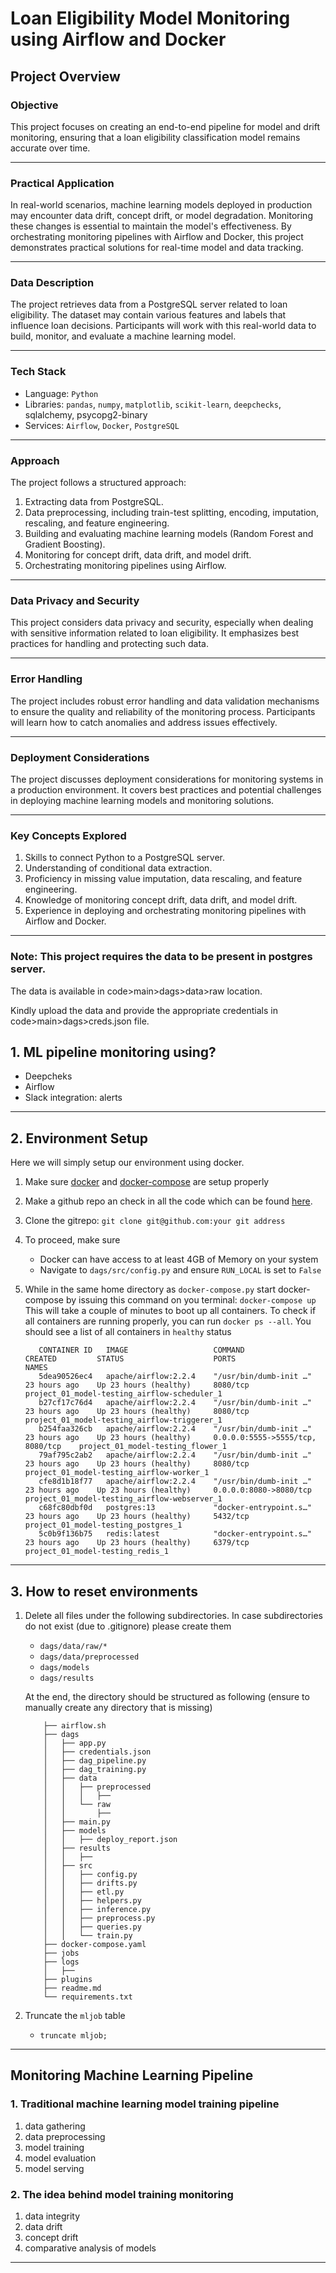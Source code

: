 # Loan Eligibility Model Monitoring using Airflow and Docker

## Project Overview

### Objective

This project focuses on creating an end-to-end pipeline for model and drift monitoring, ensuring that a loan eligibility classification model remains accurate over time.

---

### Practical Application

In real-world scenarios, machine learning models deployed in production may encounter data drift, concept drift, or model degradation. Monitoring these changes is essential to maintain the model's effectiveness. By orchestrating monitoring pipelines with Airflow and Docker, this project demonstrates practical solutions for real-time model and data tracking.

---

### Data Description

The project retrieves data from a PostgreSQL server related to loan eligibility. The dataset may contain various features and labels that influence loan decisions. Participants will work with this real-world data to build, monitor, and evaluate a machine learning model.

---

### Tech Stack

- Language: `Python`
- Libraries: `pandas`, `numpy`, `matplotlib`, `scikit-learn`, `deepchecks`, sqlalchemy, psycopg2-binary
- Services: `Airflow`, `Docker`, `PostgreSQL`

---

### Approach

The project follows a structured approach:

1. Extracting data from PostgreSQL.
2. Data preprocessing, including train-test splitting, encoding, imputation, rescaling, and feature engineering.
3. Building and evaluating machine learning models (Random Forest and Gradient Boosting).
4. Monitoring for concept drift, data drift, and model drift.
5. Orchestrating monitoring pipelines using Airflow.

---

### Data Privacy and Security

This project considers data privacy and security, especially when dealing with sensitive information related to loan eligibility. It emphasizes best practices for handling and protecting such data.

---

### Error Handling

The project includes robust error handling and data validation mechanisms to ensure the quality and reliability of the monitoring process. Participants will learn how to catch anomalies and address issues effectively.

---

### Deployment Considerations

The project discusses deployment considerations for monitoring systems in a production environment. It covers best practices and potential challenges in deploying machine learning models and monitoring solutions.

---

### Key Concepts Explored

1. Skills to connect Python to a PostgreSQL server.
2. Understanding of conditional data extraction.
3. Proficiency in missing value imputation, data rescaling, and feature engineering.
4. Knowledge of monitoring concept drift, data drift, and model drift.
5. Experience in deploying and orchestrating monitoring pipelines with Airflow and Docker.

---

### Note: This project requires the data to be present in postgres server.

The data is available in code>main>dags>data>raw location.

Kindly upload the data and provide the appropriate credentials in code>main>dags>creds.json file.

## 1. ML pipeline monitoring using?

- Deepcheks
- Airflow
- Slack integration: alerts

---

## 2. Environment Setup

Here we will simply setup our environment using docker.

1. Make sure [docker](https://docs.docker.com/get-started/) and [docker-compose](https://docs.docker.com/get-started/08_using_compose/) are setup properly
2. Make a github repo an check in all the code which can be found [here](https://s3.amazonaws.com/projex.dezyre.com/ml-model-monitoring-using-apache-airflow-and-docker/materials/code.zip).
3. Clone the gitrepo: `git clone git@github.com:your git address`
4. To proceed, make sure

   - Docker can have access to at least 4GB of Memory on your system
   - Navigate to `dags/src/config.py` and ensure `RUN_LOCAL` is set to `False`
5. While in the same home directory as `docker-compose.py` start docker-compose by issuing this command on you terminal: `docker-compose up`
   This will take a couple of minutes to boot up all containers. To check if all containers are running properly, you can run `docker ps --all`. You should see a list of all containers in `healthy` status

   ```
      CONTAINER ID   IMAGE                   COMMAND                  CREATED         STATUS                    PORTS                               NAMES
      5dea90526ec4   apache/airflow:2.2.4    "/usr/bin/dumb-init …"   23 hours ago    Up 23 hours (healthy)     8080/tcp                            project_01_model-testing_airflow-scheduler_1
      b27cf17c76d4   apache/airflow:2.2.4    "/usr/bin/dumb-init …"   23 hours ago    Up 23 hours (healthy)     8080/tcp                            project_01_model-testing_airflow-triggerer_1
      b254faa326cb   apache/airflow:2.2.4    "/usr/bin/dumb-init …"   23 hours ago    Up 23 hours (healthy)     0.0.0.0:5555->5555/tcp, 8080/tcp    project_01_model-testing_flower_1
      79af795c2ab2   apache/airflow:2.2.4    "/usr/bin/dumb-init …"   23 hours ago    Up 23 hours (healthy)     8080/tcp                            project_01_model-testing_airflow-worker_1
      cfe8d1b18f77   apache/airflow:2.2.4    "/usr/bin/dumb-init …"   23 hours ago    Up 23 hours (healthy)     0.0.0.0:8080->8080/tcp              project_01_model-testing_airflow-webserver_1
      c68fc80dbf0d   postgres:13             "docker-entrypoint.s…"   23 hours ago    Up 23 hours (healthy)     5432/tcp                            project_01_model-testing_postgres_1
      5c0b9f136b75   redis:latest            "docker-entrypoint.s…"   23 hours ago    Up 23 hours (healthy)     6379/tcp                            project_01_model-testing_redis_1
   ```

---

## 3. How to reset environments

1. Delete all files under the following subdirectories. In case subdirectories do not exist (due to .gitignore) please create them

   - `dags/data/raw/*`
   - `dags/data/preprocessed`
   - `dags/models`
   - `dags/results`

   At the end, the directory should be structured as following (ensure to manually create any directory that is missing)

   ```
       ├── airflow.sh
       ├── dags
       │   ├── app.py
       │   ├── credentials.json
       │   ├── dag_pipeline.py
       │   ├── dag_training.py
       │   ├── data
       │   │   ├── preprocessed
       │   │   │   ├── 
       │   │   └── raw
       │   │       ├── 
       │   ├── main.py
       │   ├── models
       │   │   ├── deploy_report.json
       │   ├── results
       │   │   ├── 
       │   ├── src
       │   │   ├── config.py
       │   │   ├── drifts.py
       │   │   ├── etl.py
       │   │   ├── helpers.py
       │   │   ├── inference.py
       │   │   ├── preprocess.py
       │   │   ├── queries.py
       │   │   └── train.py
       ├── docker-compose.yaml
       ├── jobs
       ├── logs
       │   ├── 
       ├── plugins
       ├── readme.md
       └── requirements.txt
   ```
2. Truncate the `mljob` table

   - `truncate mljob;`

---

## Monitoring Machine Learning Pipeline

### 1. Traditional machine learning model training pipeline

1. data gathering
2. data preprocessing
3. model training
4. model evaluation
5. model serving

### 2. The idea behind model training monitoring

1. data integrity
2. data drift
3. concept drift
4. comparative analysis of models

---